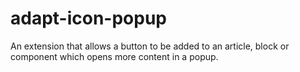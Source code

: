 adapt-icon-popup
===============

An extension that allows a button to be added to an article, block or component which opens more content in a popup.


